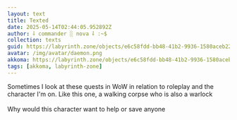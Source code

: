 ```yaml
---
layout: text
title: Texted
date: 2025-05-14T02:44:05.952892Z
author: ⸸ commander ░ nova ⸸ :~$
collection: texts
guid: https://labyrinth.zone/objects/e6c58fdd-bb48-41b2-9936-1580aceb22b8
avatar: /img/avatar/daemon.png
akkoma: https://labyrinth.zone/objects/e6c58fdd-bb48-41b2-9936-1580aceb22b8
tags: [akkoma, labyrinth-zone]
---
```


<p>Sometimes I look at these quests in WoW in relation to roleplay and the character I'm on. Like this one, a walking corpse who is also a warlock<br><br>Why would this character want to help or save anyone</p>
